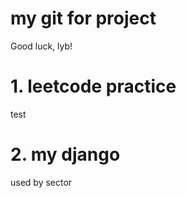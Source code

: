 # my git for project
Good luck, lyb!

# 1. leetcode practice
 test 

# 2. my django
 used by sector
